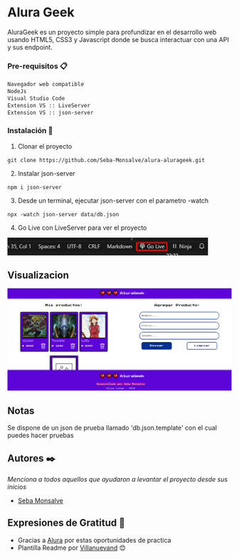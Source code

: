 # Alura Geek

AluraGeek es un proyecto simple para profundizar en el desarrollo web usando HTML5, CSS3 y Javascript donde se busca interactuar con una API y sus endpoint. 

### Pre-requisitos 📋

```
Navegador web compatible
NodeJs
Visual Studio Code
Extension VS :: LiveServer
Extension VS :: json-server
```

### Instalación 🔧

1. Clonar el proyecto

```
git clone https://github.com/Seba-Monsalve/alura-alurageek.git
```

2.  Instalar json-server

  ```
  npm i json-server
  ```

3. Desde un terminal, ejecutar json-server con el parametro -watch

```
npx -watch json-server data/db.json
```

4. Go Live con LiveServer para ver el proyecto
   
![alt text](image-1.png)

## Visualizacion

![alt text](image-2.png)

## Notas

Se dispone de un json de prueba llamado 'db.json.template' con el cual puedes hacer pruebas

## Autores ✒️

_Menciona a todos aquellos que ayudaron a levantar el proyecto desde sus inicios_

* [Seba Monsalve](https://github.com/seba-monsalve)
  
## Expresiones de Gratitud 🎁

* Gracias a [Alura](https://www.aluracursos.com/) por estas oportunidades de practica 
* Plantilla Readme por [Villanuevand](https://github.com/Villanuevand) 😊
